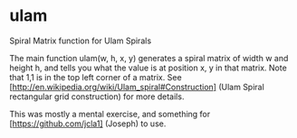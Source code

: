 ulam
====

Spiral Matrix function for Ulam Spirals

The main function ulam(w, h, x, y) generates a spiral matrix of width w and height h, and tells you what the value
is at position x, y in that matrix. Note that 1,1 is in the top left corner of a matrix. 
See [http://en.wikipedia.org/wiki/Ulam_spiral#Construction] (Ulam Spiral rectangular grid construction) for more 
details. 

This was mostly a mental exercise, and something for [https://github.com/jcla1] (Joseph) to use.

